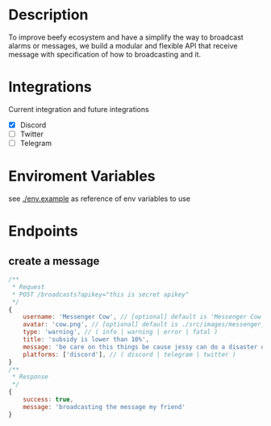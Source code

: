 # Description

To improve beefy ecosystem and have a simplify the way to broadcast alarms or messages, we build a modular and flexible API that receive message with specification of how to broadcasting and it.

# Integrations

Current integration and future integrations

- [x] Discord
- [ ] Twitter
- [ ] Telegram

# Enviroment Variables

see [./env.example](env.example) as reference of env variables to use

# Endpoints

## create a message

```js
/**
 * Request
 * POST /broadcasts?apikey="this is secret apikey"
 */
{
	username: 'Messenger Cow', // [optional] default is 'Messenger Cow'
	avatar: 'cow.png', // [optional] default is ./src/images/messenger_cow.png
	type: 'warning', // ( info | warning | error | fatal )
	title: 'subsidy is lower than 10%',
	message: 'be care on this things be cause jessy can do a disaster on the lab without me',
	platforms: ['discord'], // ( discord | telegram | twitter )
}
/**
 * Response
 */
{
	success: true,
	message: 'broadcasting the message my friend'
}
```
